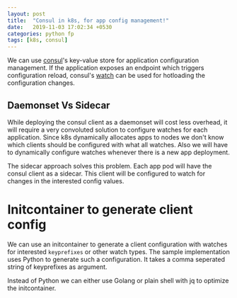 ```yaml
---
layout: post
title:  "Consul in k8s, for app config management!"
date:   2019-11-03 17:02:34 +0530
categories: python fp
tags: [k8s, consul]
---
```

We can use [consul]'s key-value store for application configuration management.  If the application exposes an endpoint which triggers configuration reload, consul's [watch] can be used for hotloading the configuration changes.

## Daemonset Vs Sidecar
While deploying the consul client as a daemonset will cost less overhead, it will require a very convoluted solution to configure watches for each application. Since k8s dynamically allocates apps to nodes we don't know which clients should be configured with what all watches. Also we will have to dynamically configure watches whenever there is a new app deployment.

The sidecar approach solves this problem. Each app pod will have the consul client as a sidecar. This client will be configured to watch for changes in the interested config values.

# Initcontainer to generate client config
We can use an initcontainer to generate a client configuration with watches for interested `keyprefixes` or other watch types. The sample implementation uses Python to generate such a configuration. It takes a comma seperated string of keyprefixes as argument.

Instead of Python we can either use Golang or plain shell with jq to optimize the initcontainer.

[consul]: https://www.consul.io
[watch]: https://www.consul.io/docs/agent/watches.html
